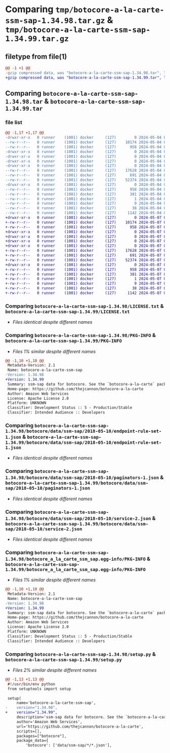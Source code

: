 # Comparing `tmp/botocore-a-la-carte-ssm-sap-1.34.98.tar.gz` & `tmp/botocore-a-la-carte-ssm-sap-1.34.99.tar.gz`

## filetype from file(1)

```diff
@@ -1 +1 @@
-gzip compressed data, was "botocore-a-la-carte-ssm-sap-1.34.98.tar", last modified: Sat May  4 01:01:42 2024, max compression
+gzip compressed data, was "botocore-a-la-carte-ssm-sap-1.34.99.tar", last modified: Tue May  7 01:02:45 2024, max compression
```

## Comparing `botocore-a-la-carte-ssm-sap-1.34.98.tar` & `botocore-a-la-carte-ssm-sap-1.34.99.tar`

### file list

```diff
@@ -1,17 +1,17 @@
-drwxr-xr-x   0 runner    (1001) docker     (127)        0 2024-05-04 01:01:42.926282 botocore-a-la-carte-ssm-sap-1.34.98/
--rw-r--r--   0 runner    (1001) docker     (127)    10174 2024-05-04 01:01:42.000000 botocore-a-la-carte-ssm-sap-1.34.98/LICENSE.txt
--rw-r--r--   0 runner    (1001) docker     (127)      958 2024-05-04 01:01:42.926282 botocore-a-la-carte-ssm-sap-1.34.98/PKG-INFO
-drwxr-xr-x   0 runner    (1001) docker     (127)        0 2024-05-04 01:01:42.922282 botocore-a-la-carte-ssm-sap-1.34.98/botocore/
-drwxr-xr-x   0 runner    (1001) docker     (127)        0 2024-05-04 01:01:42.922282 botocore-a-la-carte-ssm-sap-1.34.98/botocore/data/
-drwxr-xr-x   0 runner    (1001) docker     (127)        0 2024-05-04 01:01:42.922282 botocore-a-la-carte-ssm-sap-1.34.98/botocore/data/ssm-sap/
-drwxr-xr-x   0 runner    (1001) docker     (127)        0 2024-05-04 01:01:42.922282 botocore-a-la-carte-ssm-sap-1.34.98/botocore/data/ssm-sap/2018-05-10/
--rw-r--r--   0 runner    (1001) docker     (127)    17628 2024-05-04 01:01:11.000000 botocore-a-la-carte-ssm-sap-1.34.98/botocore/data/ssm-sap/2018-05-10/endpoint-rule-set-1.json
--rw-r--r--   0 runner    (1001) docker     (127)      691 2024-05-04 01:01:11.000000 botocore-a-la-carte-ssm-sap-1.34.98/botocore/data/ssm-sap/2018-05-10/paginators-1.json
--rw-r--r--   0 runner    (1001) docker     (127)    52374 2024-05-04 01:01:11.000000 botocore-a-la-carte-ssm-sap-1.34.98/botocore/data/ssm-sap/2018-05-10/service-2.json
-drwxr-xr-x   0 runner    (1001) docker     (127)        0 2024-05-04 01:01:42.922282 botocore-a-la-carte-ssm-sap-1.34.98/botocore_a_la_carte_ssm_sap.egg-info/
--rw-r--r--   0 runner    (1001) docker     (127)      958 2024-05-04 01:01:42.000000 botocore-a-la-carte-ssm-sap-1.34.98/botocore_a_la_carte_ssm_sap.egg-info/PKG-INFO
--rw-r--r--   0 runner    (1001) docker     (127)      381 2024-05-04 01:01:42.000000 botocore-a-la-carte-ssm-sap-1.34.98/botocore_a_la_carte_ssm_sap.egg-info/SOURCES.txt
--rw-r--r--   0 runner    (1001) docker     (127)        1 2024-05-04 01:01:42.000000 botocore-a-la-carte-ssm-sap-1.34.98/botocore_a_la_carte_ssm_sap.egg-info/dependency_links.txt
--rw-r--r--   0 runner    (1001) docker     (127)        9 2024-05-04 01:01:42.000000 botocore-a-la-carte-ssm-sap-1.34.98/botocore_a_la_carte_ssm_sap.egg-info/top_level.txt
--rw-r--r--   0 runner    (1001) docker     (127)       38 2024-05-04 01:01:42.926282 botocore-a-la-carte-ssm-sap-1.34.98/setup.cfg
--rw-r--r--   0 runner    (1001) docker     (127)     1142 2024-05-04 01:01:42.000000 botocore-a-la-carte-ssm-sap-1.34.98/setup.py
+drwxr-xr-x   0 runner    (1001) docker     (127)        0 2024-05-07 01:02:45.016092 botocore-a-la-carte-ssm-sap-1.34.99/
+-rw-r--r--   0 runner    (1001) docker     (127)    10174 2024-05-07 01:02:44.000000 botocore-a-la-carte-ssm-sap-1.34.99/LICENSE.txt
+-rw-r--r--   0 runner    (1001) docker     (127)      958 2024-05-07 01:02:45.016092 botocore-a-la-carte-ssm-sap-1.34.99/PKG-INFO
+drwxr-xr-x   0 runner    (1001) docker     (127)        0 2024-05-07 01:02:45.012092 botocore-a-la-carte-ssm-sap-1.34.99/botocore/
+drwxr-xr-x   0 runner    (1001) docker     (127)        0 2024-05-07 01:02:45.012092 botocore-a-la-carte-ssm-sap-1.34.99/botocore/data/
+drwxr-xr-x   0 runner    (1001) docker     (127)        0 2024-05-07 01:02:45.012092 botocore-a-la-carte-ssm-sap-1.34.99/botocore/data/ssm-sap/
+drwxr-xr-x   0 runner    (1001) docker     (127)        0 2024-05-07 01:02:45.016092 botocore-a-la-carte-ssm-sap-1.34.99/botocore/data/ssm-sap/2018-05-10/
+-rw-r--r--   0 runner    (1001) docker     (127)    17628 2024-05-07 01:02:11.000000 botocore-a-la-carte-ssm-sap-1.34.99/botocore/data/ssm-sap/2018-05-10/endpoint-rule-set-1.json
+-rw-r--r--   0 runner    (1001) docker     (127)      691 2024-05-07 01:02:11.000000 botocore-a-la-carte-ssm-sap-1.34.99/botocore/data/ssm-sap/2018-05-10/paginators-1.json
+-rw-r--r--   0 runner    (1001) docker     (127)    52374 2024-05-07 01:02:11.000000 botocore-a-la-carte-ssm-sap-1.34.99/botocore/data/ssm-sap/2018-05-10/service-2.json
+drwxr-xr-x   0 runner    (1001) docker     (127)        0 2024-05-07 01:02:45.016092 botocore-a-la-carte-ssm-sap-1.34.99/botocore_a_la_carte_ssm_sap.egg-info/
+-rw-r--r--   0 runner    (1001) docker     (127)      958 2024-05-07 01:02:44.000000 botocore-a-la-carte-ssm-sap-1.34.99/botocore_a_la_carte_ssm_sap.egg-info/PKG-INFO
+-rw-r--r--   0 runner    (1001) docker     (127)      381 2024-05-07 01:02:44.000000 botocore-a-la-carte-ssm-sap-1.34.99/botocore_a_la_carte_ssm_sap.egg-info/SOURCES.txt
+-rw-r--r--   0 runner    (1001) docker     (127)        1 2024-05-07 01:02:44.000000 botocore-a-la-carte-ssm-sap-1.34.99/botocore_a_la_carte_ssm_sap.egg-info/dependency_links.txt
+-rw-r--r--   0 runner    (1001) docker     (127)        9 2024-05-07 01:02:44.000000 botocore-a-la-carte-ssm-sap-1.34.99/botocore_a_la_carte_ssm_sap.egg-info/top_level.txt
+-rw-r--r--   0 runner    (1001) docker     (127)       38 2024-05-07 01:02:45.016092 botocore-a-la-carte-ssm-sap-1.34.99/setup.cfg
+-rw-r--r--   0 runner    (1001) docker     (127)     1142 2024-05-07 01:02:44.000000 botocore-a-la-carte-ssm-sap-1.34.99/setup.py
```

### Comparing `botocore-a-la-carte-ssm-sap-1.34.98/LICENSE.txt` & `botocore-a-la-carte-ssm-sap-1.34.99/LICENSE.txt`

 * *Files identical despite different names*

### Comparing `botocore-a-la-carte-ssm-sap-1.34.98/PKG-INFO` & `botocore-a-la-carte-ssm-sap-1.34.99/PKG-INFO`

 * *Files 1% similar despite different names*

```diff
@@ -1,10 +1,10 @@
 Metadata-Version: 2.1
 Name: botocore-a-la-carte-ssm-sap
-Version: 1.34.98
+Version: 1.34.99
 Summary: ssm-sap data for botocore. See the `botocore-a-la-carte` package for more info.
 Home-page: https://github.com/thejcannon/botocore-a-la-carte
 Author: Amazon Web Services
 License: Apache License 2.0
 Platform: UNKNOWN
 Classifier: Development Status :: 5 - Production/Stable
 Classifier: Intended Audience :: Developers
```

### Comparing `botocore-a-la-carte-ssm-sap-1.34.98/botocore/data/ssm-sap/2018-05-10/endpoint-rule-set-1.json` & `botocore-a-la-carte-ssm-sap-1.34.99/botocore/data/ssm-sap/2018-05-10/endpoint-rule-set-1.json`

 * *Files identical despite different names*

### Comparing `botocore-a-la-carte-ssm-sap-1.34.98/botocore/data/ssm-sap/2018-05-10/paginators-1.json` & `botocore-a-la-carte-ssm-sap-1.34.99/botocore/data/ssm-sap/2018-05-10/paginators-1.json`

 * *Files identical despite different names*

### Comparing `botocore-a-la-carte-ssm-sap-1.34.98/botocore/data/ssm-sap/2018-05-10/service-2.json` & `botocore-a-la-carte-ssm-sap-1.34.99/botocore/data/ssm-sap/2018-05-10/service-2.json`

 * *Files identical despite different names*

### Comparing `botocore-a-la-carte-ssm-sap-1.34.98/botocore_a_la_carte_ssm_sap.egg-info/PKG-INFO` & `botocore-a-la-carte-ssm-sap-1.34.99/botocore_a_la_carte_ssm_sap.egg-info/PKG-INFO`

 * *Files 1% similar despite different names*

```diff
@@ -1,10 +1,10 @@
 Metadata-Version: 2.1
 Name: botocore-a-la-carte-ssm-sap
-Version: 1.34.98
+Version: 1.34.99
 Summary: ssm-sap data for botocore. See the `botocore-a-la-carte` package for more info.
 Home-page: https://github.com/thejcannon/botocore-a-la-carte
 Author: Amazon Web Services
 License: Apache License 2.0
 Platform: UNKNOWN
 Classifier: Development Status :: 5 - Production/Stable
 Classifier: Intended Audience :: Developers
```

### Comparing `botocore-a-la-carte-ssm-sap-1.34.98/setup.py` & `botocore-a-la-carte-ssm-sap-1.34.99/setup.py`

 * *Files 2% similar despite different names*

```diff
@@ -1,13 +1,13 @@
 #!/usr/bin/env python
 from setuptools import setup
 
 setup(
     name='botocore-a-la-carte-ssm-sap',
-    version="1.34.98",
+    version="1.34.99",
     description='ssm-sap data for botocore. See the `botocore-a-la-carte` package for more info.',
     author='Amazon Web Services',
     url='https://github.com/thejcannon/botocore-a-la-carte',
     scripts=[],
     packages=["botocore"],
     package_data={
         'botocore': ['data/ssm-sap/*/*.json'],
```


